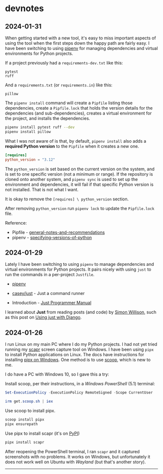 # devnotes

## 2024-01-31

When getting started with a new tool, it's easy to miss important aspects of using the tool when the first steps down the happy path are fairly easy. I have been switching to using [pipenv](https://github.com/pypa/pipenv) for managing dependencies and virtual environments for Python projects.

If a project previously had a `requirements-dev.txt` like this:

```
pytest
ruff
```

And a `requirements.txt` (or `requirements.in`) like this:

```
pillow
```

The `pipenv install` command will create a `Pipfile` listing those dependencies, create a `Pipfile.lock` that holds the version details for the dependencies (and sub-dependencies), creates a virtual environment for the project, and installs the dependencies.

```bash
pipenv install pytest ruff --dev
pipenv install pillow
```

What I was not aware of is that, by default, `pipenv install` also adds a **required Python version** to the `Pipfile` when it creates a new one.

```toml
[requires]
python_version = "3.12"
```

The `python_version` is set based on the current version on the system, and is set to one specific version (not a minimum or range). If the repository is cloned onto another system, and `pipenv sync` is used to set up the environment and dependencies, it will fail if that specific Python version is not installed. That is not what I want.

It is okay to remove the `[requires] \ python_version` section.

After removing `python_version` run `pipenv lock` to update the `Pipfile.lock` file.

Reference:

- Pipfile - [general-notes-and-recommendations](https://pipenv.pypa.io/en/latest/pipfile.html#general-notes-and-recommendations)
- pipenv - [specifying-versions-of-python](https://pipenv.pypa.io/en/latest/specifiers.html?highlight=python_version#specifying-versions-of-python)

## 2024-01-29

Lately I have been switching to using `pipenv` to manage dependencies and virtual environments for Python projects. It pairs nicely with using `just` to run the commands in a per-project `Justfile`.

- [pipenv](https://pypi.org/project/pipenv/)

- [casey/just](https://github.com/casey/just) - Just a command runner

- Introduction - [Just Programmer Manual](https://just.systems/man/en/chapter_1.html)

I learned about **Just** from reading posts (and code) by [Simon Willison](https://github.com/simonw), such as this post on [Using just with Django](https://til.simonwillison.net/django/just-with-django).


## 2024-01-26

I run Linux on my main PC where I do my Python projects. I had not yet tried running my [scapr](https://github.com/wmelvin/scapr) screen capture tool on Windows. I have been using `pipx` to install Python applications on Linux. The docs have instructions for installing [pipx on Windows](https://github.com/pypa/pipx#on-windows). One method is to use [scoop](https://scoop.sh/), which is new to me. 

I do have a PC with Windows 10, so I gave this a try:

Install scoop, per their instructions, in a *Windows PowerShell* (5.1) terminal:

```powershell
Set-ExecutionPolicy -ExecutionPolicy RemoteSigned -Scope CurrentUser

irm get.scoop.sh | iex
```

Use scoop to install pipx.

```powershell
scoop install pipx
pipx ensurepath
```

Use pipx to install scapr (it's on [PyPI](https://pypi.org/project/scapr/))

```powershell
pipx install scapr
```

After reopening the PowerShell terminal, I ran `scapr` and it captured screenshots with no problems. It works on Windows, but unfortunately it does not work well on Ubuntu with *Wayland* (but that's another story).

---
